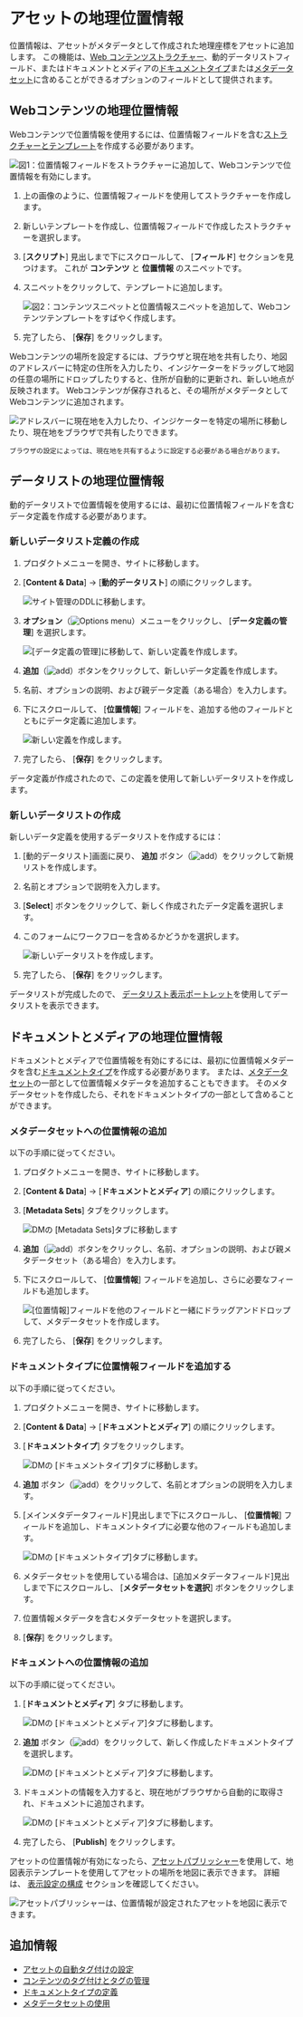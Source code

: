 # アセットの地理位置情報

位置情報は、アセットがメタデータとして作成された地理座標をアセットに追加します。 この機能は、[Web コンテンツストラクチャー](../web-content/web-content-structures/understanding-web-content-structures.md)、動的データリストフィールド、またはドキュメントとメディアの[ドキュメントタイプ](../documents-and-media/uploading-and-managing/managing-metadata/defining-document-types.md)または[メタデータセット](../documents-and-media/uploading-and-managing/managing-metadata/using-metadata-sets.md)に含めることができるオプションのフィールドとして提供されます。

<a name="geolocating-web-content" />

## Webコンテンツの地理位置情報

Webコンテンツで位置情報を使用するには、位置情報フィールドを含む[ストラクチャーとテンプレート](../web-content/web-content-structures/understanding-web-content-structures.md)を作成する必要があります。

![図1：位置情報フィールドをストラクチャーに追加して、Webコンテンツで位置情報を有効にします。](./geolocating-assets/images/01.png)

1.  上の画像のように、位置情報フィールドを使用してストラクチャーを作成します。

2.  新しいテンプレートを作成し、位置情報フィールドで作成したストラクチャーを選択します。

3. [**スクリプト**] 見出しまで下にスクロールして、 [**フィールド**] セクションを見つけます。 これが **コンテンツ** と **位置情報** のスニペットです。

4.  スニペットをクリックして、テンプレートに追加します。

    ![図2：コンテンツスニペットと位置情報スニペットを追加して、Webコンテンツテンプレートをすばやく作成します。](./geolocating-assets/images/02.png)

5.  完了したら、 [**保存**] をクリックします。

Webコンテンツの場所を設定するには、ブラウザと現在地を共有したり、地図のアドレスバーに特定の住所を入力したり、インジケーターをドラッグして地図の任意の場所にドロップしたりすると、住所が自動的に更新され、新しい地点が反映されます。 Webコンテンツが保存されると、その場所がメタデータとしてWebコンテンツに追加されます。

![アドレスバーに現在地を入力したり、インジケーターを特定の場所に移動したり、現在地をブラウザで共有したりできます。](./geolocating-assets/images/15.png)

```{note}
ブラウザの設定によっては、現在地を共有するように設定する必要がある場合があります。
```

<a name="geolocating-data-lists" />

## データリストの地理位置情報

動的データリストで位置情報を使用するには、最初に位置情報フィールドを含むデータ定義を作成する必要があります。

<a name="creating-a-new-data-list-definition" />

### 新しいデータリスト定義の作成

1.  プロダクトメニューを開き、サイトに移動します。

2. [**Content & Data**] → [**動的データリスト**] の順にクリックします。

    ![サイト管理のDDLに移動します。](./geolocating-assets/images/03.png)

3. **オプション**（![Options menu](../../images/icon-options.png)）メニューをクリックし、 [**データ定義の管理**] を選択します。

    ![ [データ定義の管理]に移動して、新しい定義を作成します。](./geolocating-assets/images/04.png)

4. **追加**（![add](../../images/icon-add.png)）ボタンをクリックして、新しいデータ定義を作成します。

5.  名前、オプションの説明、および親データ定義（ある場合）を入力します。

6.  下にスクロールして、 [**位置情報**] フィールドを、追加する他のフィールドとともにデータ定義に追加します。

    ![新しい定義を作成します。](./geolocating-assets/images/05.png)

7.  完了したら、 [**保存**] をクリックします。

データ定義が作成されたので、この定義を使用して新しいデータリストを作成します。

<a name="creating-a-new-data-list" />

### 新しいデータリストの作成

新しいデータ定義を使用するデータリストを作成するには：

1.  [動的データリスト]画面に戻り、 **追加** ボタン（![add](../../images/icon-add.png)）をクリックして新規リストを作成します。

2.  名前とオプションで説明を入力します。

3. [**Select**] ボタンをクリックして、新しく作成されたデータ定義を選択します。

4.  このフォームにワークフローを含めるかどうかを選択します。

    ![新しいデータリストを作成します。](./geolocating-assets/images/06.png)

5.  完了したら、 [**保存**] をクリックします。

データリストが完成したので、 [データリスト表示ポートレット](../../process-automation/forms/dynamic-data-lists/getting-started-with-dynamic-data-lists.md)を使用してデータリストを表示できます。

<a name="geolocating-documents-and-media" />

## ドキュメントとメディアの地理位置情報

ドキュメントとメディアで位置情報を有効にするには、最初に位置情報メタデータを含む[ドキュメントタイプ](../documents-and-media/uploading-and-managing/managing-metadata/defining-document-types.md)を作成する必要があります。 または、[メタデータセット](../documents-and-media/uploading-and-managing/managing-metadata/using-metadata-sets.md)の一部として位置情報メタデータを追加することもできます。 そのメタデータセットを作成したら、それをドキュメントタイプの一部として含めることができます。

<a name="adding-geolocation-in-a-metadata-set" />

### メタデータセットへの位置情報の追加

以下の手順に従ってください。

1.  プロダクトメニューを開き、サイトに移動します。

2. [**Content & Data**] → [**ドキュメントとメディア**] の順にクリックします。

3. [**Metadata Sets**] タブをクリックします。

    ![DMの [Metadata Sets]タブに移動します](./geolocating-assets/images/07.png)

4. **追加**（![add](../../images/icon-add.png)）ボタンをクリックし、名前、オプションの説明、および親メタデータセット（ある場合）を入力します。

5.  下にスクロールして、 [**位置情報**] フィールドを追加し、さらに必要なフィールドも追加します。

    ![ [位置情報]フィールドを他のフィールドと一緒にドラッグアンドドロップして、メタデータセットを作成します。](./geolocating-assets/images/08.png)

6.  完了したら、 [**保存**] をクリックします。

<a name="adding-a-geolocation-field-in-a-document-type" />

### ドキュメントタイプに位置情報フィールドを追加する

以下の手順に従ってください。

1.  プロダクトメニューを開き、サイトに移動します。

2. [**Content & Data**] → [**ドキュメントとメディア**] の順にクリックします。

3. [**ドキュメントタイプ**] タブをクリックします。

    ![DMの [ドキュメントタイプ]タブに移動します。](./geolocating-assets/images/09.png)

4. **追加** ボタン（![add](../../images/icon-add.png)）をクリックして、名前とオプションの説明を入力します。

5.  [メインメタデータフィールド]見出しまで下にスクロールし、 [**位置情報**] フィールドを追加し、ドキュメントタイプに必要な他のフィールドも追加します。

    ![DMの [ドキュメントタイプ]タブに移動します。](./geolocating-assets/images/10.png)

6.  メタデータセットを使用している場合は、[追加メタデータフィールド]見出しまで下にスクロールし、 [**メタデータセットを選択**] ボタンをクリックします。

7.  位置情報メタデータを含むメタデータセットを選択します。

8. [**保存**] をクリックします。

<a name="adding-geolocation-to-a-document" />

### ドキュメントへの位置情報の追加

以下の手順に従ってください。

1. [**ドキュメントとメディア**] タブに移動します。

    ![DMの [ドキュメントとメディア]タブに移動します。](./geolocating-assets/images/11.png)

2. **追加** ボタン（![add](../../images/icon-add.png)）をクリックして、新しく作成したドキュメントタイプを選択します。

    ![DMの [ドキュメントとメディア]タブに移動します。](./geolocating-assets/images/12.png)

3.  ドキュメントの情報を入力すると、現在地がブラウザから自動的に取得され、ドキュメントに追加されます。

    ![DMの [ドキュメントとメディア]タブに移動します。](./geolocating-assets/images/13.png)

4.  完了したら、 [**Publish**] をクリックします。

アセットの位置情報が有効になったら、[アセットパブリッシャー](../../site-building/displaying-content/using-the-asset-publisher-widget/displaying-assets-intro.md)を使用して、地図表示テンプレートを使用してアセットの場所を地図に表示できます。 詳細は、 [表示設定の構成](../../site-building/displaying-content/using-the-asset-publisher-widget/configuring-display-settings.md) セクションを確認してください。

![アセットパブリッシャーは、位置情報が設定されたアセットを地図に表示できます。](./geolocating-assets/images/14.png)

<a name="additional-information" />

## 追加情報

  - [アセットの自動タグ付けの設定](./auto-tagging/configuring-asset-auto-tagging.md)
  - [コンテンツのタグ付けとタグの管理](./tagging-content-and-managing-tags.md)
  - [ドキュメントタイプの定義](../documents-and-media/uploading-and-managing/managing-metadata/defining-document-types.md)
  - [メタデータセットの使用](../documents-and-media/uploading-and-managing/managing-metadata/using-metadata-sets.md)
